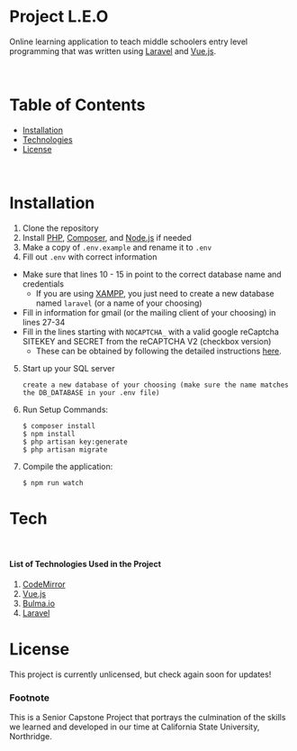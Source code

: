 # Project L.E.O
Online learning application to teach middle schoolers entry level programming that was written using [Laravel](https://laravel.com/) and [Vue.js](https://vuejs.org/).

<br>

# Table of Contents
- [Installation](#Installation)
- [Technologies](#Tech)
- [License](#License)

<br>

# Installation
1. Clone the repository
2. Install [PHP](https://www.php.net/downloads), [Composer](https://getcomposer.org/download/), and [Node.js](https://nodejs.org/en/) if needed
3. Make a copy of `.env.example` and rename it to `.env`
4. Fill out `.env` with correct information
  * Make sure that lines 10 - 15 in point to the correct database name and credentials
    * If you are using [XAMPP](https://www.apachefriends.org/download.html), you just need to create a new database named `laravel` (or a name of your choosing)
  * Fill in information for gmail (or the mailing client of your choosing) in lines 27-34
  * Fill in the lines starting with `NOCAPTCHA_` with a valid google reCaptcha SITEKEY and SECRET from the reCAPTCHA V2 (checkbox version)
    * These can be obtained by following the detailed instructions [here](https://www.google.com/recaptcha/about/).
5. Start up your SQL server
   ```properties
   create a new database of your choosing (make sure the name matches the DB_DATABASE in your .env file)
   ```
6. Run Setup Commands:
    ```properties
    $ composer install
    $ npm install
    $ php artisan key:generate
    $ php artisan migrate
    ```
7. Compile the application:
    ```properties
    $ npm run watch
    ```
# Tech

<br>

#### List of Technologies Used in the Project
1. [CodeMirror](https://codemirror.net/)
2. [Vue.js](https://vuejs.org/)
3. [Bulma.io](https://bulma.io/)
4. [Laravel](https://laravel.com/docs/8.x/readme)

# License
This project is currently unlicensed, but check again soon for updates!

### Footnote
This is a Senior Capstone Project that portrays the culmination of the skills we learned and developed in our time at California State University, Northridge.
